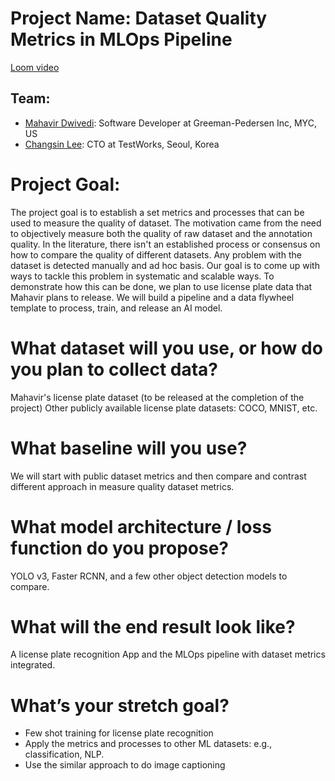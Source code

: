 # Project Name: Dataset Quality Metrics in MLOps Pipeline
[Loom video](https://www.loom.com/share/a10f12fe7f51497d8beecf495a91e312)

## Team:
- [Mahavir Dwivedi](https://www.linkedin.com/in/mahavir-dwivedi/): Software Developer at Greeman-Pedersen Inc, MYC, US
- [Changsin Lee](https://www.linkedin.com/in/changsin/): CTO at TestWorks, Seoul, Korea

# Project Goal:
The project goal is to establish a set metrics and processes that can be used to measure the quality of dataset.
The motivation came from the need to objectively measure both the quality of raw dataset and the annotation quality.
In the literature, there isn't an established process or consensus on how to compare the quality of different datasets.
Any problem with the dataset is detected manually and ad hoc basis.
Our goal is to come up with ways to tackle this problem in systematic and scalable ways.
To demonstrate how this can be done, we plan to use license plate data that Mahavir plans to release.
We will build a pipeline and a data flywheel template to process, train, and release an AI model.

# What dataset will you use, or how do you plan to collect data?
Mahavir's license plate dataset (to be released at the completion of the project)
Other publicly available license plate datasets: COCO, MNIST, etc.

# What baseline will you use?
We will start with public dataset metrics and then compare and contrast different approach in measure quality dataset metrics.

# What model architecture / loss function do you propose?
YOLO v3, Faster RCNN, and a few other object detection models to compare.

# What will the end result look like?
A license plate recognition App and the MLOps pipeline with dataset metrics integrated.

# What’s your stretch goal?
 - Few shot training for license plate recognition
 - Apply the metrics and processes to other ML datasets: e.g., classification, NLP.
 - Use the similar approach to do image captioning
